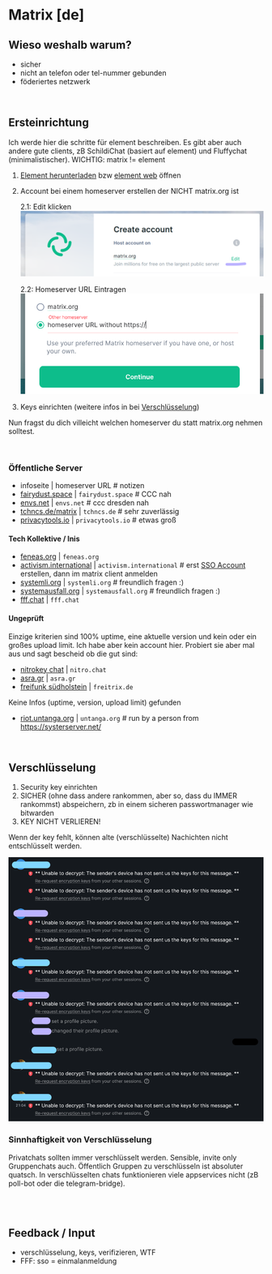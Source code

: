 # Matrix [de]

## Wieso weshalb warum?

- sicher
- nicht an telefon oder tel-nummer gebunden
- föderiertes netzwerk

<br/>

## Ersteinrichtung

Ich werde hier die schritte für element beschreiben. Es gibt aber auch andere gute clients, zB SchildiChat (basiert auf element) und Fluffychat (minimalistischer). 
WICHTIG: matrix != element

1. [Element herunterladen](https://element.io/get-started) bzw [element web](https://app.element.io/?pk_vid=1624108555452221) öffnen
2. Account bei einem homeserver erstellen der NICHT matrix.org ist

    2.1: Edit klicken
    ![2.1: Edit klicken](img/matrix-create_acc-edit.png)

    2.2: Homeserver URL Eintragen
    ![2.2: Homeserver URL Eintragen](img/matrix-create_acc-homeserver.png)
3. Keys einrichten (weitere infos in bei [Verschlüsselung](#verschlüsselung))

Nun fragst du dich villeicht welchen homeserver du statt matrix.org nehmen solltest.

<br/>

### Öffentliche Server

- infoseite | homeserver URL # notizen
- [fairydust.space](https://fairydust.space/) | ```fairydust.space``` # CCC nah
- [envs.net](https://envs.net/) | ```envs.net``` # ccc dresden nah
- [tchncs.de/matrix](https://tchncs.de/matrix) | ```tchncs.de``` # sehr zuverlässig
- [privacytools.io](https://www.privacytools.io/services/chat/) | ```privacytools.io``` # etwas groß

#### Tech Kollektive / Inis

- [feneas.org](https://chat.feneas.org/) | ```feneas.org```
- [activism.international](https://activism.international/#what-is-activisminternational) | ```activism.international``` # erst [SSO Account](https://cloud.activism.international/apps/registration/) erstellen, dann im matrix client anmelden
- [systemli.org](https://www.systemli.org/en/service/matrix/) | ```systemli.org``` # freundlich fragen :)
- [systemausfall.org](https://systemausfall.org/dienste/matrix) | ```systemausfall.org``` # freundlich fragen :)
- [fff.chat]() | ```fff.chat```

#### Ungeprüft

Einzige kriterien sind 100% uptime, eine aktuelle version und kein oder ein großes upload limit. Ich habe aber kein account hier. Probiert sie aber mal aus und sagt bescheid ob die gut sind:

- [nitrokey chat](https://www.nitrokey.com/products/nitrochat) | ```nitro.chat```
- [asra.gr](https://wiki.asra.gr/en:start) | ```asra.gr```
- [freifunk südholstein](https://freifunk-suedholstein.de/freitrix-freier-datenschutzfreundlicher-messenger/) | ```freitrix.de```

Keine Infos (uptime, version, upload limit) gefunden
- [riot.untanga.org](https://riot.untanga.org/) | ```untanga.org``` # run by a person from https://systerserver.net/

<br/>

## Verschlüsselung

1. Security key einrichten
2. SICHER (ohne dass andere rankommen, aber so, dass du IMMER rankommst) abspeichern, zb in einem sicheren passwortmanager wie bitwarden
3. KEY NICHT VERLIEREN!

Wenn der key fehlt, können alte (verschlüsselte) Nachichten nicht entschlüsselt werden.

![lost-keys](./img/matrix-lost_keys.png)

### Sinnhaftigkeit von Verschlüsselung

Privatchats sollten immer verschlüsselt werden. Sensible, invite only Gruppenchats auch.
Öffentlich Gruppen zu verschlüsseln ist absoluter quatsch. In verschlüsselten chats funktionieren viele appservices nicht (zB poll-bot oder die telegram-bridge).

<br/>

<br/>

## Feedback / Input
- verschlüsselung, keys, verifizieren, WTF
- FFF: sso = einmalanmeldung
